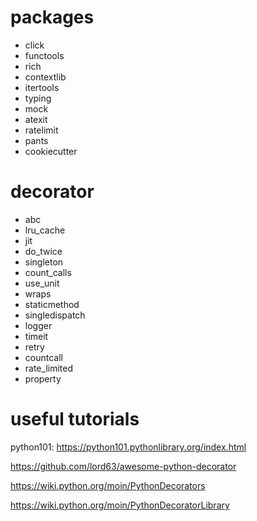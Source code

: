 


# packages
- click
- functools
- rich
- contextlib
- itertools
- typing
- mock
- atexit
- ratelimit
- pants
- cookiecutter
# decorator
- abc
- lru_cache
- jit
- do_twice
- singleton
- count_calls
- use_unit
- wraps
- staticmethod
- singledispatch
- logger
- timeit
- retry
- countcall
- rate_limited
- property


# useful tutorials
python101: https://python101.pythonlibrary.org/index.html

https://github.com/lord63/awesome-python-decorator

https://wiki.python.org/moin/PythonDecorators

https://wiki.python.org/moin/PythonDecoratorLibrary

